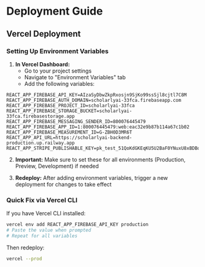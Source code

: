 # Deployment Guide

## Vercel Deployment

### Setting Up Environment Variables

1. **In Vercel Dashboard:**
   - Go to your project settings
   - Navigate to "Environment Variables" tab
   - Add the following variables:

```
REACT_APP_FIREBASE_API_KEY=AIzaSyDbwZkpRxosjn9SjKo99ssSjl8cjtl7C8M
REACT_APP_FIREBASE_AUTH_DOMAIN=scholarlyai-33fca.firebaseapp.com
REACT_APP_FIREBASE_PROJECT_ID=scholarlyai-33fca
REACT_APP_FIREBASE_STORAGE_BUCKET=scholarlyai-33fca.firebasestorage.app
REACT_APP_FIREBASE_MESSAGING_SENDER_ID=800076445479
REACT_APP_FIREBASE_APP_ID=1:800076445479:web:eac32e9b87b114a67c1b02
REACT_APP_FIREBASE_MEASUREMENT_ID=G-ZBH0D3MR6T
REACT_APP_API_URL=https://scholarlyai-backend-production.up.railway.app
REACT_APP_STRIPE_PUBLISHABLE_KEY=pk_test_51QoKdGKEqKU5U2BaF0YNuxU8xBDBqDQrJu51Gl0LnNBvtOLBCMl3yXNhjJBq5v97kVc0K2O7W9xlBGiZu2rL4xhO00v0tLN7eG
```

2. **Important:** Make sure to set these for all environments (Production, Preview, Development) if needed

3. **Redeploy:** After adding environment variables, trigger a new deployment for changes to take effect

### Quick Fix via Vercel CLI

If you have Vercel CLI installed:

```bash
vercel env add REACT_APP_FIREBASE_API_KEY production
# Paste the value when prompted
# Repeat for all variables
```

Then redeploy:
```bash
vercel --prod
```